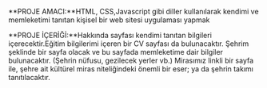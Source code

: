 **PROJE AMACI:**HTML, CSS,Javascript gibi diller kullanılarak kendimi ve memleketimi tanıtan kişisel bir web sitesi uygulaması yapmak

**PROJE İÇERİĞİ:**Hakkında sayfası kendimi tanıtan bilgileri içerecektir.Eğitim bilgilerimi içeren bir CV sayfası da bulunacaktır. Şehrim şeklinde bir sayfa olacak ve bu sayfada memleketime dair bilgiler bulunacaktır. (Şehrin nüfusu, gezilecek yerler vb.) Mirasımız linkli bir sayfa ile, şehre ait kültürel miras niteliğindeki önemli bir eser; ya da  şehrin takımı  tanıtılacaktır.
